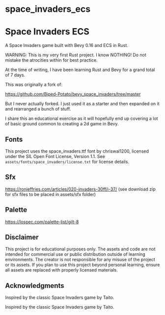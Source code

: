 # space_invaders_ecs
# Space Invaders ECS
A Space Invaders game built with Bevy 0.16 and ECS in Rust.

WARNING: This is my very first Rust project. I know NOTHING! Do not mistake the atrocities within for best practice.

At the time of writing, I have been learning Rust and Bevy for a grand total of 7 days.

This was originally a fork of:

https://github.com/Biped-Potato/bevy_space_invaders/tree/master

But I never actually forked. I just used it as a starter and then expanded on it and rearranged a bunch of stuff.

I share this an educational exercise as it will hopefully end up covering a lot of basic ground common to creating a 2d game in Bevy.

## Fonts
This project uses the space_invaders.ttf font by chriswal1200, licensed under the SIL Open Font License, Version 1.1. See `assets/fonts/space_invaders/license.txt` for license details.

## Sfx
https://ronjeffries.com/articles/020-invaders-30ff/i-37/ (see download zip for sfx files to be placed in assets/sfx folder)

## Palette

https://lospec.com/palette-list/gilt-8

## Disclaimer

This project is for educational purposes only. The assets and code are not intended for commercial use or public distribution outside of learning environments. The creator is not responsible for any misuse of the project or its assets. If you plan to use this project beyond personal learning, ensure all assets are replaced with properly licensed materials.

## Acknowledgments

Inspired by the classic Space Invaders game by Taito.



Inspired by the classic Space Invaders game by Taito.

